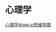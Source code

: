 # 心理学

[心理学draw.io思维导图](https://raw.githubusercontent.com/denganliang/drawio_store/main/psychology.drawio ':include :type=code')
